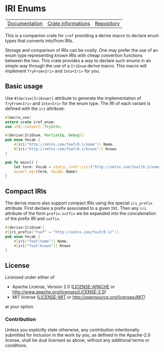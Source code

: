 # IRI Enums

<table><tr>
	<td><a href="https://docs.rs/iref-enum">Documentation</a></td>
	<td><a href="https://crates.io/crates/iref-enum">Crate informations</a></td>
	<td><a href="https://github.com/timothee-haudebourg/iref-enum">Repository</a></td>
</tr></table>

This is a companion crate for `iref` providing a derive macro to declare
enum types that converts into/from IRIs.

Storage and comparison of IRIs can be costly. One may prefer the use of an enum
type representing known IRIs with cheap convertion functions between the two.
This crate provides a way to declare such enums in an simple way through the
use of a `IriEnum` derive macro.
This macro will implement `TryFrom<Iri>` and `Into<Iri>` for you.

## Basic usage

Use `#[derive(IriEnum)]` attribute to generate the implementation of
`TryFrom<Iri>` and `Into<Iri>` for the enum type.
The IRI of each variant is defined with the `iri` attribute:
```rust
#[macro_use]
extern crate iref_enum;
use std::convert::TryInto;

#[derive(IriEnum, PartialEq, Debug)]
pub enum Vocab {
	#[iri("http://xmlns.com/foaf/0.1/name")] Name,
	#[iri("http://xmlns.com/foaf/0.1/knows")] Knows
}

pub fn main() {
	let term: Vocab = static_iref::iri!("http://xmlns.com/foaf/0.1/name").try_into().unwrap();
	assert_eq!(term, Vocab::Name)
}
```

## Compact IRIs

The derive macro also support compact IRIs using the special `iri_prefix` attribute.
First declare a prefix associated to a given `IRI`.
Then any `iri` attribute of the form `prefix:suffix` we be expanded into the concatenation of the prefix IRI and `suffix`.

```rust
#[derive(IriEnum)]
#[iri_prefix("foaf" = "http://xmlns.com/foaf/0.1/")]
pub enum Vocab {
	#[iri("foaf:name")] Name,
	#[iri("foaf:knows")] Knows
}
```

## License

Licensed under either of

 * Apache License, Version 2.0 ([LICENSE-APACHE](LICENSE-APACHE) or http://www.apache.org/licenses/LICENSE-2.0)
 * MIT license ([LICENSE-MIT](LICENSE-MIT) or http://opensource.org/licenses/MIT)

at your option.

### Contribution

Unless you explicitly state otherwise, any contribution intentionally submitted
for inclusion in the work by you, as defined in the Apache-2.0 license, shall be dual licensed as above, without any
additional terms or conditions.
